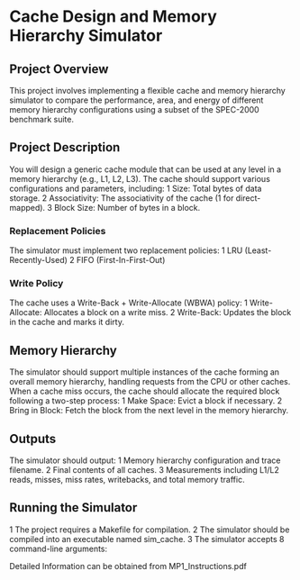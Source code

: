 # Cache Design and Memory Hierarchy Simulator
## Project Overview
This project involves implementing a flexible cache and memory hierarchy simulator to compare the performance, area, and energy of different memory hierarchy configurations using a subset of the SPEC-2000 benchmark suite.

## Project Description
You will design a generic cache module that can be used at any level in a memory hierarchy (e.g., L1, L2, L3). The cache should support various configurations and parameters, including:
1 Size: Total bytes of data storage.
2 Associativity: The associativity of the cache (1 for direct-mapped).
3 Block Size: Number of bytes in a block.

### Replacement Policies
The simulator must implement two replacement policies:
1 LRU (Least-Recently-Used)
2 FIFO (First-In-First-Out)

### Write Policy
The cache uses a Write-Back + Write-Allocate (WBWA) policy:
1 Write-Allocate: Allocates a block on a write miss.
2 Write-Back: Updates the block in the cache and marks it dirty.

## Memory Hierarchy
The simulator should support multiple instances of the cache forming an overall memory hierarchy, handling requests from the CPU or other caches. When a cache miss occurs, the cache should allocate the required block following a two-step process:
1 Make Space: Evict a block if necessary.
2 Bring in Block: Fetch the block from the next level in the memory hierarchy.

## Outputs
The simulator should output:
1 Memory hierarchy configuration and trace filename.
2 Final contents of all caches.
3 Measurements including L1/L2 reads, misses, miss rates, writebacks, and total memory traffic.

## Running the Simulator
1 The project requires a Makefile for compilation.
2 The simulator should be compiled into an executable named sim_cache.
3 The simulator accepts 8 command-line arguments:

Detailed Information can be obtained from MP1_Instructions.pdf
